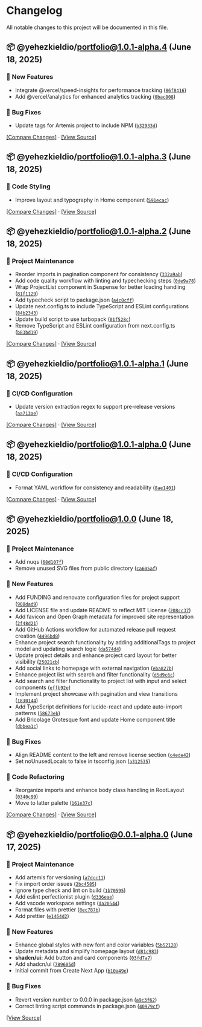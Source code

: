 # Changelog

All notable changes to this project will be documented in this file.

## 📦 @yehezkieldio/portfolio@1.0.1-alpha.4 (June 18, 2025)


### 🔹 <!-- 3 -->New Features

-  Integrate @vercel/speed-insights for performance tracking ([`86f8416`](https://github.com/yehezkieldio/portfolio/commit/86f84169ed086c6ba8920dfc79a37ad883d396bd))
-  Add @vercel/analytics for enhanced analytics tracking ([`0bac808`](https://github.com/yehezkieldio/portfolio/commit/0bac80835ef765207a4b65a796ec140792239399))

### 🔹 <!-- 4 -->Bug Fixes

-  Update tags for Artemis project to include NPM ([`b32933d`](https://github.com/yehezkieldio/portfolio/commit/b32933df98160a695caaa506e74792ba2fff7517))

[[Compare Changes]](https://github.com/yehezkieldio/portfolio/compare/@yehezkieldio/portfolio@1.0.1-alpha.3...@yehezkieldio/portfolio@1.0.1-alpha.4) · [[View Source]](https://github.com/yehezkieldio/portfolio/tree/@yehezkieldio/portfolio@1.0.1-alpha.4)
## 📦 @yehezkieldio/portfolio@1.0.1-alpha.3 (June 18, 2025)


### 🔹 <!-- 9 -->Code Styling

-  Improve layout and typography in Home component ([`591ecac`](https://github.com/yehezkieldio/portfolio/commit/591ecacf2cd2d00e8af696c8ce6037b67d465800))

[[Compare Changes]](https://github.com/yehezkieldio/portfolio/compare/@yehezkieldio/portfolio@1.0.1-alpha.2...@yehezkieldio/portfolio@1.0.1-alpha.3) · [[View Source]](https://github.com/yehezkieldio/portfolio/tree/@yehezkieldio/portfolio@1.0.1-alpha.3)
## 📦 @yehezkieldio/portfolio@1.0.1-alpha.2 (June 18, 2025)


### 🔹 <!-- 11 -->Project Maintenance

-  Reorder imports in pagination component for consistency ([`332a9ab`](https://github.com/yehezkieldio/portfolio/commit/332a9abdc350830e1123acf7201bc6dff4933674))
-  Add code quality workflow with linting and typechecking steps ([`0de9a78`](https://github.com/yehezkieldio/portfolio/commit/0de9a7877de4b049ebdb4a0815ecef5dd537d946))
-  Wrap ProjectList component in Suspense for better loading handling ([`81f1129`](https://github.com/yehezkieldio/portfolio/commit/81f1129eefc8867affa5b858c02e77011a1a5c5c))
-  Add typecheck script to package.json ([`a4c0cff`](https://github.com/yehezkieldio/portfolio/commit/a4c0cff14645c8a4fdaa206647ba853519ac253f))
-  Update next.config.ts to include TypeScript and ESLint configurations ([`84b2343`](https://github.com/yehezkieldio/portfolio/commit/84b2343569c9384a06fe96501560c1dae1fa4a00))
-  Update build script to use turbopack ([`01f528c`](https://github.com/yehezkieldio/portfolio/commit/01f528c313ec07b909d366b99b7e7d708ea4daeb))
-  Remove TypeScript and ESLint configuration from next.config.ts ([`b83bd19`](https://github.com/yehezkieldio/portfolio/commit/b83bd19cd017c71cc3ea1e8bb3417946a0cccfa1))

[[Compare Changes]](https://github.com/yehezkieldio/portfolio/compare/@yehezkieldio/portfolio@1.0.1-alpha.1...@yehezkieldio/portfolio@1.0.1-alpha.2) · [[View Source]](https://github.com/yehezkieldio/portfolio/tree/@yehezkieldio/portfolio@1.0.1-alpha.2)
## 📦 @yehezkieldio/portfolio@1.0.1-alpha.1 (June 18, 2025)


### 🔹 <!-- 16 -->CI/CD Configuration

-  Update version extraction regex to support pre-release versions ([`aa713ae`](https://github.com/yehezkieldio/portfolio/commit/aa713aea423861e122d338dbd5875553cf7e8e10))

[[Compare Changes]](https://github.com/yehezkieldio/portfolio/compare/@yehezkieldio/portfolio@1.0.1-alpha.0...@yehezkieldio/portfolio@1.0.1-alpha.1) · [[View Source]](https://github.com/yehezkieldio/portfolio/tree/@yehezkieldio/portfolio@1.0.1-alpha.1)
## 📦 @yehezkieldio/portfolio@1.0.1-alpha.0 (June 18, 2025)


### 🔹 <!-- 16 -->CI/CD Configuration

-  Format YAML workflow for consistency and readability ([`8ae1401`](https://github.com/yehezkieldio/portfolio/commit/8ae1401667edb34a258f0e83fc708541714bd49a))

[[Compare Changes]](https://github.com/yehezkieldio/portfolio/compare/@yehezkieldio/portfolio@1.0.0...@yehezkieldio/portfolio@1.0.1-alpha.0) · [[View Source]](https://github.com/yehezkieldio/portfolio/tree/@yehezkieldio/portfolio@1.0.1-alpha.0)
## 📦 @yehezkieldio/portfolio@1.0.0 (June 18, 2025)


### 🔹 <!-- 11 -->Project Maintenance

-  Add nuqs ([`68d107f`](https://github.com/yehezkieldio/portfolio/commit/68d107f4fec77bc1dca69d19e825c3243dd49153))
-  Remove unused SVG files from public directory ([`ca605af`](https://github.com/yehezkieldio/portfolio/commit/ca605af91a95f6f219339e19165325b33899775a))

### 🔹 <!-- 3 -->New Features

-  Add FUNDING and renovate configuration files for project support ([`908dad9`](https://github.com/yehezkieldio/portfolio/commit/908dad93a0131a814fd1c259f9198894125536bc))
-  Add LICENSE file and update README to reflect MIT License ([`208cc37`](https://github.com/yehezkieldio/portfolio/commit/208cc37ba7efad11a337309f99fdf212baeed3c9))
-  Add favicon and Open Graph metadata for improved site representation ([`2f48d21`](https://github.com/yehezkieldio/portfolio/commit/2f48d21fc91d806d5f1373824f51d707d6479358))
-  Add GitHub Actions workflow for automated release pull request creation ([`4496bd8`](https://github.com/yehezkieldio/portfolio/commit/4496bd853edd3914793f9469c9aad2b45ab4fb09))
-  Enhance project search functionality by adding additionalTags to project model and updating search logic ([`da574d4`](https://github.com/yehezkieldio/portfolio/commit/da574d4fd4c864348e4d19f77e99860c8fe372ee))
-  Update project details and enhance project card layout for better visibility ([`25021cb`](https://github.com/yehezkieldio/portfolio/commit/25021cb51dcc5347d28f9c6abff5ea2ad822d617))
-  Add social links to homepage with external navigation ([`eba827b`](https://github.com/yehezkieldio/portfolio/commit/eba827b00f5d7cb06cf82c5e5b1b06e8172564df))
-  Enhance project list with search and filter functionality ([`d5d9c6c`](https://github.com/yehezkieldio/portfolio/commit/d5d9c6c9e53c0ab46e500effbac0230760e58f2a))
-  Add search and filter functionality to project list with input and select components ([`effb92e`](https://github.com/yehezkieldio/portfolio/commit/effb92e9ad9326ebdb02e6543602af31aaf00d36))
-  Implement project showcase with pagination and view transitions ([`1830144`](https://github.com/yehezkieldio/portfolio/commit/1830144d479351180b774b014f15758ba12c614b))
-  Add TypeScript definitions for lucide-react and update auto-import patterns ([`58673eb`](https://github.com/yehezkieldio/portfolio/commit/58673eb067f5a308fe09d383665b2df0a86100a0))
-  Add Bricolage Grotesque font and update Home component title ([`dbbea1c`](https://github.com/yehezkieldio/portfolio/commit/dbbea1c17fc4c8d6df7f1ddfcebd9b09a8e5e856))

### 🔹 <!-- 4 -->Bug Fixes

-  Align README content to the left and remove license section ([`c4ede42`](https://github.com/yehezkieldio/portfolio/commit/c4ede4212659308d0780244392f4df3c59a9a31e))
-  Set noUnusedLocals to false in tsconfig.json ([`a312535`](https://github.com/yehezkieldio/portfolio/commit/a312535078dd46a956cf9989b17988464c3b6c2d))

### 🔹 <!-- 7 -->Code Refactoring

-  Reorganize imports and enhance body class handling in RootLayout ([`0340c99`](https://github.com/yehezkieldio/portfolio/commit/0340c9923475f3801b4b9f981b098b2c1e3bbf8f))
-  Move to latter palette ([`161e37c`](https://github.com/yehezkieldio/portfolio/commit/161e37c02ae8be7c373b29091a8a69e3b2bd089f))

[[Compare Changes]](https://github.com/yehezkieldio/portfolio/compare/@yehezkieldio/portfolio@0.0.1-alpha.0...@yehezkieldio/portfolio@1.0.0) · [[View Source]](https://github.com/yehezkieldio/portfolio/tree/@yehezkieldio/portfolio@1.0.0)
## 📦 @yehezkieldio/portfolio@0.0.1-alpha.0 (June 17, 2025)


### 🔹 <!-- 11 -->Project Maintenance

-  Add artemis for versioning ([`a7dcc11`](https://github.com/yehezkieldio/portfolio/commit/a7dcc110f9c0d3341cfe0767313b66a2f250869c))
-  Fix import order issues ([`2bc4585`](https://github.com/yehezkieldio/portfolio/commit/2bc4585b41220967eb62a16b7f5d9410584be2a3))
-  Ignore type check and lint on build ([`1b70595`](https://github.com/yehezkieldio/portfolio/commit/1b70595856c63fcd26ace01f52185d16ecde4e2a))
-  Add eslint perfectionist plugin ([`d336eae`](https://github.com/yehezkieldio/portfolio/commit/d336eae3634c84ec6fe420cc57ffde97462b3588))
-  Add vscode workspace settings ([`da20544`](https://github.com/yehezkieldio/portfolio/commit/da2054435791822175c6fc19152ed1d76841f16f))
-  Format files with prettier ([`8ec787b`](https://github.com/yehezkieldio/portfolio/commit/8ec787b22c9155cedf996f09eb2158ae41acebf2))
-  Add prettier ([`e1464d2`](https://github.com/yehezkieldio/portfolio/commit/e1464d214eaebb33dbc950376905996e4417f626))

### 🔹 <!-- 3 -->New Features

-  Enhance global styles with new font and color variables ([`5b52128`](https://github.com/yehezkieldio/portfolio/commit/5b521280f4352a2743997801790faf51db50391c))
-  Update metadata and simplify homepage layout ([`d81c983`](https://github.com/yehezkieldio/portfolio/commit/d81c9831035765a862d47c75aace7e7ce7cfeb19))
- **shadcn/ui:** Add button and card components ([`03fd7a7`](https://github.com/yehezkieldio/portfolio/commit/03fd7a7d6ad64b14658f434b2d1dfe13f98ab3bd))
-  Add shadcn/ui ([`789605d`](https://github.com/yehezkieldio/portfolio/commit/789605d8c987a442c2a65983aaed075e2ecfe443))
-  Initial commit from Create Next App ([`b10a49e`](https://github.com/yehezkieldio/portfolio/commit/b10a49e4002cb591248dea1247a089667dceb8c4))

### 🔹 <!-- 4 -->Bug Fixes

-  Revert version number to 0.0.0 in package.json ([`a9c3f62`](https://github.com/yehezkieldio/portfolio/commit/a9c3f626ff150eb820e5dd37c09e79339417ec85))
-  Correct linting script commands in package.json ([`40979cf`](https://github.com/yehezkieldio/portfolio/commit/40979cf0f8e5c7fba0ec31059d76b263df7ab721))


[[View Source]](https://github.com/yehezkieldio/portfolio/tree/@yehezkieldio/portfolio@0.0.1-alpha.0)